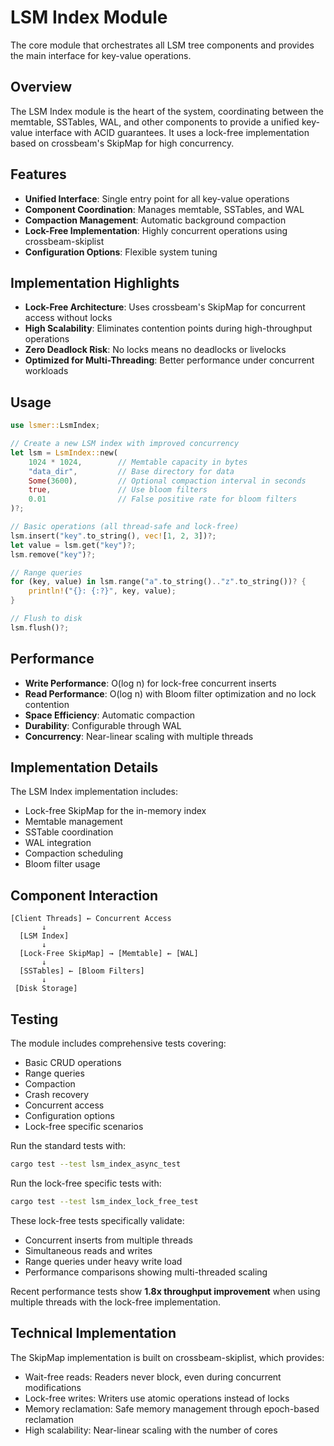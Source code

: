# LSM Index Module

The core module that orchestrates all LSM tree components and provides the main interface for key-value operations.

## Overview

The LSM Index module is the heart of the system, coordinating between the memtable, SSTables, WAL, and other components to
provide a unified key-value interface with ACID guarantees. It uses a lock-free implementation based on crossbeam's
SkipMap for high concurrency.

## Features

- **Unified Interface**: Single entry point for all key-value operations
- **Component Coordination**: Manages memtable, SSTables, and WAL
- **Compaction Management**: Automatic background compaction
- **Lock-Free Implementation**: Highly concurrent operations using crossbeam-skiplist
- **Configuration Options**: Flexible system tuning

## Implementation Highlights

- **Lock-Free Architecture**: Uses crossbeam's SkipMap for concurrent access without locks
- **High Scalability**: Eliminates contention points during high-throughput operations
- **Zero Deadlock Risk**: No locks means no deadlocks or livelocks
- **Optimized for Multi-Threading**: Better performance under concurrent workloads

## Usage

```rust
use lsmer::LsmIndex;

// Create a new LSM index with improved concurrency
let lsm = LsmIndex::new(
    1024 * 1024,        // Memtable capacity in bytes
    "data_dir",         // Base directory for data
    Some(3600),         // Optional compaction interval in seconds
    true,               // Use bloom filters
    0.01                // False positive rate for bloom filters
)?;

// Basic operations (all thread-safe and lock-free)
lsm.insert("key".to_string(), vec![1, 2, 3])?;
let value = lsm.get("key")?;
lsm.remove("key")?;

// Range queries
for (key, value) in lsm.range("a".to_string().."z".to_string())? {
    println!("{}: {:?}", key, value);
}

// Flush to disk
lsm.flush()?;
```

## Performance

- **Write Performance**: O(log n) for lock-free concurrent inserts
- **Read Performance**: O(log n) with Bloom filter optimization and no lock contention
- **Space Efficiency**: Automatic compaction
- **Durability**: Configurable through WAL
- **Concurrency**: Near-linear scaling with multiple threads

## Implementation Details

The LSM Index implementation includes:

- Lock-free SkipMap for the in-memory index
- Memtable management
- SSTable coordination
- WAL integration
- Compaction scheduling
- Bloom filter usage

## Component Interaction

```ascii
[Client Threads] ← Concurrent Access
       ↓
  [LSM Index]
       ↓
  [Lock-Free SkipMap] → [Memtable] ← [WAL]
       ↓
  [SSTables] ← [Bloom Filters]
       ↓
 [Disk Storage]
```

## Testing

The module includes comprehensive tests covering:

- Basic CRUD operations
- Range queries
- Compaction
- Crash recovery
- Concurrent access
- Configuration options
- Lock-free specific scenarios

Run the standard tests with:

```bash
cargo test --test lsm_index_async_test
```

Run the lock-free specific tests with:

```bash
cargo test --test lsm_index_lock_free_test
```

These lock-free tests specifically validate:

- Concurrent inserts from multiple threads
- Simultaneous reads and writes
- Range queries under heavy write load
- Performance comparisons showing multi-threaded scaling

Recent performance tests show **1.8x throughput improvement** when using multiple threads with the lock-free implementation.

## Technical Implementation

The SkipMap implementation is built on crossbeam-skiplist, which provides:

- Wait-free reads: Readers never block, even during concurrent modifications
- Lock-free writes: Writers use atomic operations instead of locks
- Memory reclamation: Safe memory management through epoch-based reclamation
- High scalability: Near-linear scaling with the number of cores
